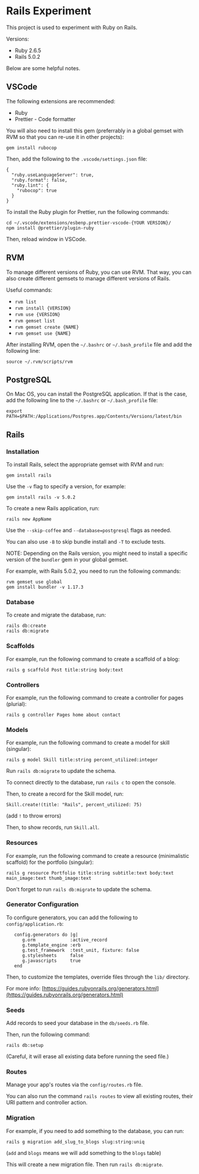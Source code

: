 # Rails Experiment

This project is used to experiment with Ruby on Rails.

Versions:

- Ruby 2.6.5
- Rails 5.0.2

Below are some helpful notes.

## VSCode

The following extensions are recommended:

- Ruby
- Prettier - Code formatter

You will also need to install this gem (preferrably in a global gemset with RVM so that you can re-use it in other projects):

```
gem install rubocop
```

Then, add the following to the `.vscode/settings.json` file:

```
{
  "ruby.useLanguageServer": true,
  "ruby.format": false,
  "ruby.lint": {
    "rubocop": true
  }
}
```

To install the Ruby plugin for Prettier, run the following commands:

```
cd ~/.vscode/extensions/esbenp.prettier-vscode-{YOUR VERSION}/
npm install @prettier/plugin-ruby
```

Then, reload window in VSCode.

## RVM

To manage different versions of Ruby, you can use RVM. That way, you can also create different gemsets to manage different versions of Rails.

Useful commands:

- `rvm list`
- `rvm install {VERSION}`
- `rvm use {VERSION}`
- `rvm gemset list`
- `rvm gemset create {NAME}`
- `rvm gemset use {NAME}`

After installing RVM, open the `~/.bashrc` or `~/.bash_profile` file and add the following line:

```
source ~/.rvm/scripts/rvm
```

## PostgreSQL

On Mac OS, you can install the PostgreSQL application. If that is the case, add the following line to the `~/.bashrc` or `~/.bash_profile` file:

```
export PATH=$PATH:/Applications/Postgres.app/Contents/Versions/latest/bin
```

## Rails

### Installation

To install Rails, select the appropriate gemset with RVM and run:

```
gem install rails
```

Use the `-v` flag to specify a version, for example:

```
gem install rails -v 5.0.2
```

To create a new Rails application, run:

```
rails new AppName
```

Use the `--skip-coffee` and `--database=postgresql` flags as needed.

You can also use `-B` to skip bundle install and `-T` to exclude tests.

NOTE: Depending on the Rails version, you might need to install a specific version of the `bundler` gem in your global gemset.

For example, with Rails 5.0.2, you need to run the following commands:

```
rvm gemset use global
gem install bundler -v 1.17.3
```

### Database

To create and migrate the database, run:

```
rails db:create
rails db:migrate
```

### Scaffolds

For example, run the following command to create a scaffold of a blog:

```
rails g scaffold Post title:string body:text
```

### Controllers

For example, run the following command to create a controller for pages (plurial):

```
rails g controller Pages home about contact
```

### Models

For example, run the following command to create a model for skill (singular):

```
rails g model Skill title:string percent_utilized:integer
```

Run `rails db:migrate` to update the schema.

To connect directly to the database, run `rails c` to open the console.

Then, to create a record for the Skill model, run:

```
Skill.create!(title: "Rails", percent_utilized: 75)
```

(add `!` to throw errors)

Then, to show records, run `Skill.all`.

### Resources

For example, run the following command to create a resource (minimalistic scaffold) for the portfolio (singular):

```
rails g resource Portfolio title:string subtitle:text body:text main_image:text thumb_image:text
```

Don't forget to run `rails db:migrate` to update the schema.

### Generator Configuration

To configure generators, you can add the following to `config/application.rb`:

```
   config.generators do |g|
      g.orm             :active_record
      g.template_engine :erb
      g.test_framework  :test_unit, fixture: false
      g.stylesheets     false
      g.javascripts     true
   end
```

Then, to customize the templates, override files through the `lib/` directory.

For more info: [https://guides.rubyonrails.org/generators.html](https://guides.rubyonrails.org/generators.html)

### Seeds

Add records to seed your database in the `db/seeds.rb` file.

Then, run the following command:

```
rails db:setup
```

(Careful, it will erase all existing data before running the seed file.)

### Routes

Manage your app's routes via the `config/routes.rb` file.

You can also run the command `rails routes` to view all existing routes, their URI pattern and controller action.

### Migration

For example, if you need to add something to the database, you can run:

```
rails g migration add_slug_to_blogs slug:string:uniq
```

(`add` and `blogs` means we will add something to the `blogs` table)

This will create a new migration file. Then run `rails db:migrate`.
